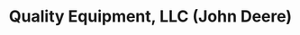 ---
title: "Quality Equipment, LLC (John Deere)"
url: /smithfield/quality-equipment-llc-john-deere/
shop: Landwirtschaftlich
---